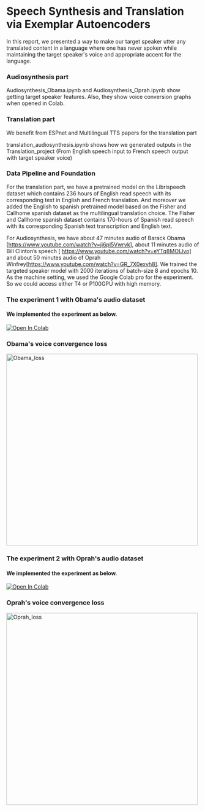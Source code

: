 # Speech Synthesis and Translation via Exemplar Autoencoders
In this report, we presented a way to make our target speaker utter any translated content in a language where one has never spoken while maintaining the target speaker's voice and appropriate accent for the language.

### Audiosynthesis part
Audiosynthesis_Obama.ipynb and Audiosynthesis_Oprah.ipynb show getting target speaker features. Also, they show voice conversion graphs when opened in Colab.

### Translation part
We benefit from ESPnet and Multilingual TTS papers for the translation part

translation_audiosynthesis.ipynb shows how we generated outputs in the Translation_project (From English speech input to French speech output with target speaker voice)

### Data Pipeline and Foundation
For the translation part, we have a pretrained model on the Librispeech dataset which contains 236 hours of English read speech with its corresponding text in English and French translation. And moreover we added the English to spanish pretrained model based on the Fisher and Callhome spanish dataset as the multilingual translation choice. The Fisher and Callhome spanish dataset contains 170-hours of Spanish read speech with its corresponding Spanish text transcription and English text. 

For Audiosynthesis, we have about 47 minutes audio of Barack Obama [https://www.youtube.com/watch?v=ji6pl5Vwrvk], about 11 minutes audio of Bill Clinton’s speech [ https://www.youtube.com/watch?v=eYTq8MOIJvo] and about 50 minutes audio of Oprah Winfrey[https://www.youtube.com/watch?v=GR_7X0exvh8]. We trained the targeted speaker model with 2000 iterations of batch-size 8 and epochs 10. As the machine setting, we used the Google Colab pro for the experiment. So we could access either T4 or P100GPU with high memory. 

### The experiment 1 with Obama's audio dataset 
#### We implemented the experiment as below. 
[![Open In Colab](https://colab.research.google.com/assets/colab-badge.svg)](https://colab.research.google.com/gist/HaukiHONDA/8ecbdf97314aad8ff92d2acef1754816/29-march_obama_02.ipynb)


### Obama's voice convergence loss
<img width="500" alt="Obama_loss" src="https://user-images.githubusercontent.com/60038634/113201994-80cc6680-926a-11eb-8c93-dc9bc881b481.png">

### The experiment 2 with Oprah's audio dataset 
#### We implemented the experiment as below. 
[![Open In Colab](https://colab.research.google.com/assets/colab-badge.svg)](https://colab.research.google.com/gist/HaukiHONDA/ad1a63158902b3e30435e72f50ebaf4c/29-march_oprah_02.ipynb)

### Oprah's voice convergence loss
<img width="500" alt="Oprah_loss" src="https://user-images.githubusercontent.com/60038634/113202034-8de95580-926a-11eb-8bd3-ede26ceb4538.png">
